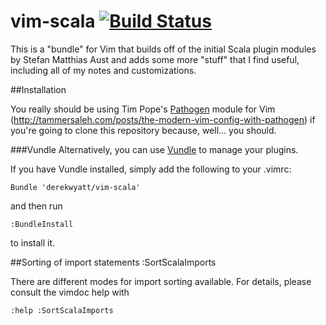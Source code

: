 vim-scala [![Build Status](https://secure.travis-ci.org/lenniboy/vim-scala.png)](http://travis-ci.org/lenniboy/vim-scala)
==========

This is a "bundle" for Vim that builds off of the initial Scala plugin modules
by Stefan Matthias Aust and adds some more "stuff" that I find useful, including
all of my notes and customizations.

##Installation

You really should be using Tim Pope's [Pathogen](https://github.com/tpope/vim-pathogen) module for Vim (http://tammersaleh.com/posts/the-modern-vim-config-with-pathogen) if you're going to clone this repository because, well... you should.

###Vundle
Alternatively, you can use [Vundle](https://github.com/gmarik/vundle) to
manage your plugins.

If you have Vundle installed, simply add the following to your .vimrc:

```vim
Bundle 'derekwyatt/vim-scala'
```

and then run

```vim
:BundleInstall
```

to install it.

##Sorting of import statements
    :SortScalaImports

There are different modes for import sorting available. For details, please
consult the vimdoc help with

    :help :SortScalaImports
